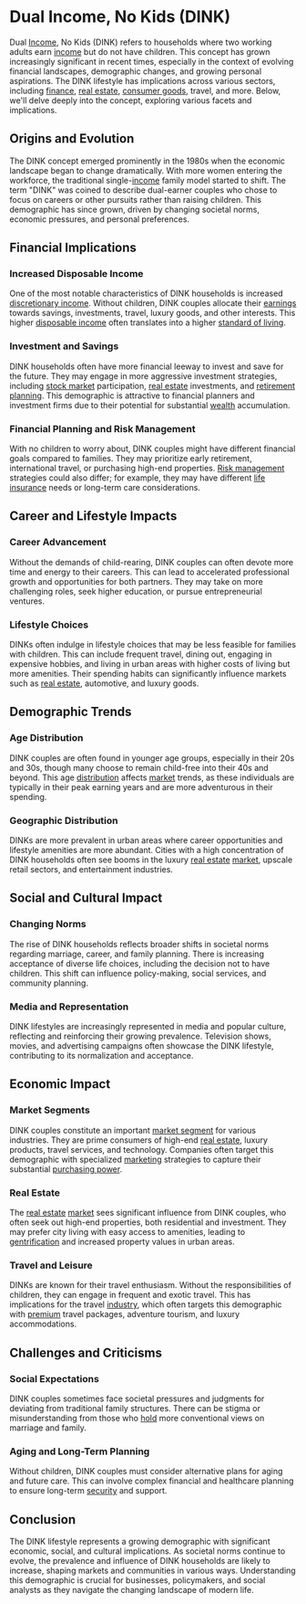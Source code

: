 # Dual Income, No Kids (DINK)

Dual [Income](../i/income.md), No Kids (DINK) refers to households where two working adults earn [income](../i/income.md) but do not have children. This concept has grown increasingly significant in recent times, especially in the context of evolving financial landscapes, demographic changes, and growing personal aspirations. The DINK lifestyle has implications across various sectors, including [finance](../f/finance.md), [real estate](../r/real_estate.md), [consumer goods](../c/consumer_goods.md), travel, and more. Below, we'll delve deeply into the concept, exploring various facets and implications.

## Origins and Evolution

The DINK concept emerged prominently in the 1980s when the economic landscape began to change dramatically. With more women entering the workforce, the traditional single-[income](../i/income.md) family model started to shift. The term "DINK" was coined to describe dual-earner couples who chose to focus on careers or other pursuits rather than raising children. This demographic has since grown, driven by changing societal norms, economic pressures, and personal preferences.

## Financial Implications

### Increased Disposable Income

One of the most notable characteristics of DINK households is increased [discretionary income](../d/discretionary_income.md). Without children, DINK couples allocate their [earnings](../e/earnings.md) towards savings, investments, travel, luxury goods, and other interests. This higher [disposable income](../d/disposable_income.md) often translates into a higher [standard of living](../s/standard_of_living.md).

### Investment and Savings

DINK households often have more financial leeway to invest and save for the future. They may engage in more aggressive investment strategies, including [stock market](../s/stock_market.md) participation, [real estate](../r/real_estate.md) investments, and [retirement planning](../r/retirement_planning.md). This demographic is attractive to financial planners and investment firms due to their potential for substantial [wealth](../w/wealth.md) accumulation.

### Financial Planning and Risk Management

With no children to worry about, DINK couples might have different financial goals compared to families. They may prioritize early retirement, international travel, or purchasing high-end properties. [Risk management](../r/risk_management.md) strategies could also differ; for example, they may have different [life insurance](../l/life_insurance.md) needs or long-term care considerations.

## Career and Lifestyle Impacts

### Career Advancement

Without the demands of child-rearing, DINK couples can often devote more time and energy to their careers. This can lead to accelerated professional growth and opportunities for both partners. They may take on more challenging roles, seek higher education, or pursue entrepreneurial ventures.

### Lifestyle Choices

DINKs often indulge in lifestyle choices that may be less feasible for families with children. This can include frequent travel, dining out, engaging in expensive hobbies, and living in urban areas with higher costs of living but more amenities. Their spending habits can significantly influence markets such as [real estate](../r/real_estate.md), automotive, and luxury goods.

## Demographic Trends

### Age Distribution

DINK couples are often found in younger age groups, especially in their 20s and 30s, though many choose to remain child-free into their 40s and beyond. This age [distribution](../d/distribution.md) affects [market](../m/market.md) trends, as these individuals are typically in their peak earning years and are more adventurous in their spending.

### Geographic Distribution

DINKs are more prevalent in urban areas where career opportunities and lifestyle amenities are more abundant. Cities with a high concentration of DINK households often see booms in the luxury [real estate](../r/real_estate.md) [market](../m/market.md), upscale retail sectors, and entertainment industries.

## Social and Cultural Impact

### Changing Norms

The rise of DINK households reflects broader shifts in societal norms regarding marriage, career, and family planning. There is increasing acceptance of diverse life choices, including the decision not to have children. This shift can influence policy-making, social services, and community planning.

### Media and Representation

DINK lifestyles are increasingly represented in media and popular culture, reflecting and reinforcing their growing prevalence. Television shows, movies, and advertising campaigns often showcase the DINK lifestyle, contributing to its normalization and acceptance.

## Economic Impact

### Market Segments

DINK couples constitute an important [market segment](../m/market_segment.md) for various industries. They are prime consumers of high-end [real estate](../r/real_estate.md), luxury products, travel services, and technology. Companies often target this demographic with specialized [marketing](../m/marketing.md) strategies to capture their substantial [purchasing power](../p/purchasing_power.md).

### Real Estate

The [real estate](../r/real_estate.md) [market](../m/market.md) sees significant influence from DINK couples, who often seek out high-end properties, both residential and investment. They may prefer city living with easy access to amenities, leading to [gentrification](../g/gentrification.md) and increased property values in urban areas.

### Travel and Leisure

DINKs are known for their travel enthusiasm. Without the responsibilities of children, they can engage in frequent and exotic travel. This has implications for the travel [industry](../i/industry.md), which often targets this demographic with [premium](../p/premium.md) travel packages, adventure tourism, and luxury accommodations.

## Challenges and Criticisms

### Social Expectations

DINK couples sometimes face societal pressures and judgments for deviating from traditional family structures. There can be stigma or misunderstanding from those who [hold](../h/hold.md) more conventional views on marriage and family.

### Aging and Long-Term Planning

Without children, DINK couples must consider alternative plans for aging and future care. This can involve complex financial and healthcare planning to ensure long-term [security](../s/security.md) and support.

## Conclusion

The DINK lifestyle represents a growing demographic with significant economic, social, and cultural implications. As societal norms continue to evolve, the prevalence and influence of DINK households are likely to increase, shaping markets and communities in various ways. Understanding this demographic is crucial for businesses, policymakers, and social analysts as they navigate the changing landscape of modern life.